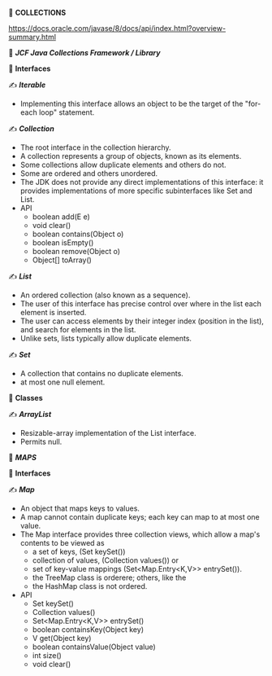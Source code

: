 :green_book: **COLLECTIONS**  

https://docs.oracle.com/javase/8/docs/api/index.html?overview-summary.html

:beginner: _**JCF Java Collections Framework / Library**_  

:book: **Interfaces**  

:writing_hand: **_Iterable_**  
 - Implementing this interface allows an object to be the target of the "for-each loop" statement. 

:writing_hand: **_Collection_**  

- The root interface in the collection hierarchy.
- A collection represents a group of objects, known as its elements. 
- Some collections allow duplicate elements and others do not.
- Some are ordered and others unordered.
- The JDK does not provide any direct implementations of this interface: it provides implementations of more specific subinterfaces like Set and List.
- API
    - boolean add(E e)
    - void clear()
    - boolean contains(Object o)
    - boolean isEmpty()
    - boolean remove(Object o)
    - Object[] toArray()

:writing_hand: **_List_**  

- An ordered collection (also known as a sequence). 
- The user of this interface has precise control over where in the list each element is inserted. 
- The user can access elements by their integer index (position in the list), and search for elements in the list.
- Unlike sets, lists typically allow duplicate elements. 

:writing_hand: **_Set_**  

- A collection that contains no duplicate elements.
- at most one null element. 

:book: **Classes**  

:writing_hand: **_ArrayList_**  
- Resizable-array implementation of the List interface.
- Permits null. 

:beginner: _**MAPS**_  

:book: **Interfaces**  

:writing_hand: **_Map_**  

- An object that maps keys to values. 
- A map cannot contain duplicate keys; each key can map to at most one value.
- The Map interface provides three collection views, which allow a map's contents to be viewed as
  -  a set of keys, (Set<K> keySet())
  -  collection of values, (Collection<V> values()) or 
  -  set of key-value mappings (Set<Map.Entry<K,V>> entrySet()). 
  -  the TreeMap class is orderere; others, like the 
  -  the HashMap class is not ordered.
-  API 
   -  Set<K> keySet()
   -  Collection<V> values()
   -  Set<Map.Entry<K,V>> entrySet()
   -  boolean containsKey(Object key)
   -  V get(Object key)
   -  boolean containsValue(Object value)
   -  int size()
   -  void clear()